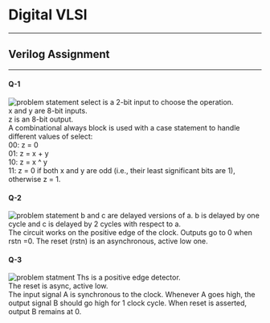 # Digital VLSI
--------


## Verilog Assignment
-----

#### Q-1
![problem statement](https://github.com/user-attachments/assets/679d5b17-c215-41d5-9c7a-4f1ed98a1ca0)
select is a 2-bit input to choose the operation.  
x and y are 8-bit inputs.  
z is an 8-bit output.  
A combinational always block is used with a case statement to handle different values of select:  
00: z = 0  
01: z = x + y  
10: z = x ^ y  
11: z = 0 if both x and y are odd (i.e., their least significant bits are 1), otherwise z = 1.  



#### Q-2
![problem statement](https://github.com/user-attachments/assets/7e5760f6-1ac9-4ba5-88e9-86345c532f30)
b and c are delayed versions of a. b is delayed by one cycle and c is delayed by 2 cycles with respect to a.  
The circuit works on the positive edge of the clock. Outputs go to 0 when rstn =0. The reset (rstn) is an asynchronous, active low one.




#### Q-3
![problem statment](https://github.com/user-attachments/assets/7ca1a81c-5f2f-4010-8f17-5bac49f1cd61)
Ths is a positive edge detector.  
The reset is async, active low.  
The input signal A is synchronous to the clock. Whenever A goes high, the output signal B should go high for 1 clock cycle. When reset is asserted, output B remains at 0.  

